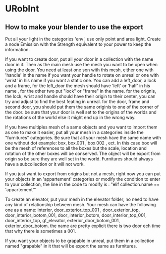 # URobInt

## How to make your blender to use the export

Put all your light in the categories 'env', use only point and area light. Create a node Emission with the Strength equivalent to your power to keep the information.

If you want to create door, put all your door in a collection with the name door in it. Then as the main mesh use the mesh you want to be open when using the door.
You need at least one son with this mesh, either one with 'handle' in the name if you want your handle to rotate on unreal or one with 'wrist' in his name if you want a static one. You can add a left_door, a lock and a frame, for the left_door the mesh should have 'left' or 'half' in his name , for the other two put "lock" or "frame" in the name.
for the orignis, the lock, wrist and handle should have their origin to their center, you can try and adjust to find the best feating in unreal. for the door, frame and second door, you should put them the same originis to one of the corner of the door. be sure that your door is well set to the origins of the worlds and the rotations of the world else it might end up in the wrong way.

If you have multiples mesh of a same objects and you want to import them as one to make it easier, put all your mesh in a categories inside the "furnitures" categories. Be sure that all your mesh have the same name with one without dot example: box, box.001 , box.002 , ect. In this case box will be the mesh of references to all the boxes but the scale, location and rotation of the other boxes will be conserved. The object will be export from origin so be sure they are well set in the world. Furnitures should always have a subcollection or it will not work.

If you just want to export from origins but not a mesh, right now you can put your objects in an 'appartement' categories or modify the condition to enter to your collection, the line in the code to modify is : "elif collection.name == 'appartement'"

To create an elevator, put your mesh in the elevator folder, no need to have any kind of relationship between mesh. Your mesh can have the following one as a name:
interior, door_exterior_top_001 , door_exterior_top, door_interior_botom_001, door_interior_botom, door_interior_top_001, door_interior_top, gf_elevator, exterior_door_botom_001, exterior_door_botom. the name are pretty explicit there is two door ech time that why there is sometimes a 001.

If you want your objects to be grapable in unreal, put them in a collection named "grapable" in it that will be export the same as furnitures.